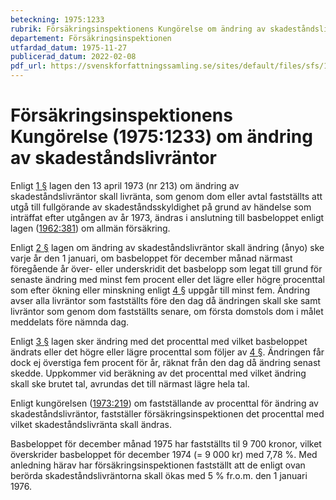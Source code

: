 ```yaml
---
beteckning: 1975:1233
rubrik: Försäkringsinspektionens Kungörelse om ändring av skadeståndslivräntor
departement: Försäkringsinspektionen
utfardad_datum: 1975-11-27
publicerad_datum: 2022-02-08
pdf_url: https://svenskforfattningssamling.se/sites/default/files/sfs/1975-11/SFS1975-1233.pdf
---
```


# Försäkringsinspektionens Kungörelse (1975:1233) om ändring av skadeståndslivräntor

Enligt [1 §](#1) lagen den 13 april 1973 (nr 213) om ändring av skadeståndslivräntor skall livränta, som genom dom eller avtal fastställts att utgå till fullgörande av skadeståndsskyldighet på grund av händelse som inträffat efter utgången av år 1973, ändras i anslutning till basbeloppet enligt lagen ([1962:381](https://selex.se/eli/sfs/1962/381)) om allmän försäkring.

Enligt [2 §](#2) lagen om ändring av skadeståndslivräntor skall ändring (ånyo) ske varje år den 1 januari, om basbeloppet för december månad närmast föregående år över- eller underskridit det basbelopp som legat till grund för senaste ändring med minst fem procent eller det lägre eller högre procenttal som efter ökning eller minskning enligt [4 §](#4) uppgår till minst fem. Ändring avser alla livräntor som fastställts före den dag då ändringen skall ske samt livräntor som genom dom fastställts senare, om första domstols dom i målet meddelats före nämnda dag.

Enligt [3 §](#3) lagen sker ändring med det procenttal med vilket basbeloppet ändrats eller det högre eller lägre procenttal som följer av [4 §](#4). Ändringen får dock ej överstiga fem procent för år, räknat från den dag då ändring senast skedde. Uppkommer vid beräkning av det procenttal med vilket ändring skall ske brutet tal, avrundas det till närmast lägre hela tal.

Enligt kungörelsen ([1973:219](https://selex.se/eli/sfs/1973/219)) om fastställande av procenttal för ändring av skadeståndslivräntor, fastställer försäkringsinspektionen det procenttal med vilket skadeståndslivränta skall ändras.

Basbeloppet för december månad 1975 har fastställts til 9 700 kronor, vilket överskrider basbeloppet för december 1974 (= 9 000 kr) med 7,78 %. Med anledning härav har försäkringsinspektionen fastställt att de enligt ovan berörda skadeståndslivräntorna skall ökas med 5 % fr.o.m. den 1 januari 1976.